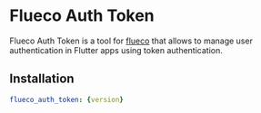 # Flueco Auth Token

 Flueco Auth Token is a tool for [flueco](https://github.com/flutter-ecosystem/flueco) that allows to manage user authentication in Flutter apps using token authentication.

## Installation

 ```yaml
flueco_auth_token: {version}
```
